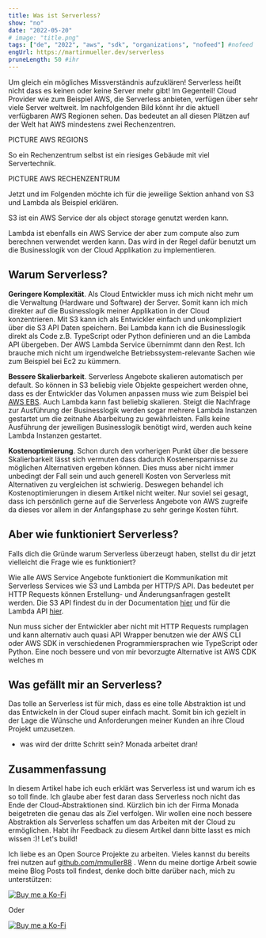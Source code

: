 ```yaml
---
title: Was ist Serverless?
show: "no"
date: "2022-05-20"
# image: "title.png"
tags: ["de", "2022", "aws", "sdk", "organizations", "nofeed"] #nofeed
engUrl: https://martinmueller.dev/serverless
pruneLength: 50 #ihr
---
```


Um gleich ein mögliches Missverständnis aufzuklären! Serverless heißt nicht dass es keinen oder keine Server mehr gibt! Im Gegenteil! Cloud Provider wie zum Beispiel AWS, die Serverless anbieten, verfügen über sehr viele Server weltweit. Im nachfolgenden Bild könnt ihr die aktuell verfügbaren AWS Regionen sehen. Das bedeutet an all diesen Plätzen auf der Welt hat AWS mindestens zwei Rechenzentren.

PICTURE AWS REGIONS

So ein Rechenzentrum selbst ist ein riesiges Gebäude mit viel Servertechnik.

PICTURE AWS RECHENZENTRUM

Jetzt und im Folgenden möchte ich für die jeweilige Sektion anhand von S3 und Lambda als Beispiel erklären.

S3 ist ein AWS Service der als object storage genutzt werden kann.

Lambda ist ebenfalls ein AWS Service der aber zum compute also zum berechnen verwendet werden kann. Das wird in der Regel dafür benutzt um die Businesslogik von der Cloud Applikation zu implementieren.

## Warum Serverless?

**Geringere Komplexität**. Als Cloud Entwickler muss ich mich nicht mehr um die Verwaltung (Hardware und Software) der Server. Somit kann ich mich direkter auf die Businesslogik meiner Applikation in der Cloud konzentrieren.
Mit S3 kann ich als Entwickler einfach und unkompliziert über die S3 API Daten speichern. Bei Lambda kann ich die Businesslogik direkt als Code z.B. TypeScript oder Python definieren und an die Lambda API übergeben. Der AWS Lambda Service übernimmt dann den Rest. Ich brauche mich nicht um irgendwelche Betriebssystem-relevante Sachen wie zum Beispiel bei Ec2 zu kümmern.

**Bessere Skalierbarkeit**. Serverless Angebote skalieren automatisch per default. So können in S3 beliebig viele Objekte gespeichert werden ohne, dass es der Entwickler das Volumen anpassen muss wie zum Beispiel bei [AWS EBS](). Auch Lambda kann fast beliebig skalieren. Steigt die Nachfrage zur Ausführung der Businesslogik werden sogar mehrere Lambda Instanzen gestartet um die zeitnahe Abarbeitung zu gewährleisten. Falls keine Ausführung der jeweiligen Businesslogik benötigt wird, werden auch keine Lambda Instanzen gestartet.

**Kostenoptimierung**. Schon durch den vorherigen Punkt über die bessere Skalierbarkeit lässt sich vermuten dass dadurch Kostenersparnisse zu möglichen Alternativen ergeben können. Dies muss aber nicht immer unbedingt der Fall sein und auch generell Kosten von Serverless mit Alternativen zu vergleichen ist schwierig. Deswegen behandel ich Kostenoptimierungen in diesem Artikel nicht weiter. Nur soviel sei gesagt, dass ich persönlich gerne auf die Serverless Angebote von AWS zugreife da dieses vor allem in der Anfangsphase zu sehr geringe Kosten führt.

## Aber wie funktioniert Serverless?

Falls dich die Gründe warum Serverless überzeugt haben, stellst du dir jetzt vielleicht die Frage wie es funktioniert?

Wie alle AWS Service Angebote funktioniert die Kommunikation mit Serverless Services wie S3 und Lambda per HTTP/S API. Das bedeutet per HTTP Requests können Erstellung- und Änderungsanfragen gestellt werden. Die S3 API findest du in der Documentation [hier](https://docs.aws.amazon.com/AmazonS3/latest/API/Welcome.html) und für die Lambda API [hier](https://docs.aws.amazon.com/lambda/latest/dg/API_Reference.html).

Nun muss sicher der Entwickler aber nicht mit HTTP Requests rumplagen und kann alternativ auch quasi API Wrapper benutzen wie der AWS CLI oder AWS SDK in verschiedenen Programmiersprachen wie TypeScript oder Python. Eine noch bessere und von mir bevorzugte Alternative ist AWS CDK welches m

## Was gefällt mir an Serverless?

Das tolle an Serverless ist für mich, dass es eine tolle Abstraktion ist und das Entwickeln in der Cloud super einfach macht. Somit bin ich gezielt in der Lage die Wünsche und Anforderungen meiner Kunden an ihre Cloud Projekt umzusetzen.

- was wird der dritte Schritt sein? Monada arbeitet dran!

## Zusammenfassung

In diesem Artikel habe ich euch erklärt was Serverless ist und warum ich es so toll finde. Ich glaube aber fest daran dass Serverless noch nicht das Ende der Cloud-Abstraktionen sind. Kürzlich bin ich der Firma Monada beigetreten die genau das als Ziel verfolgen. Wir wollen eine noch bessere Abstraktion als Serverless schaffen um das Arbeiten mit der Cloud zu ermöglichen. Habt ihr Feedback zu diesem Artikel dann bitte lasst es mich wissen :)! Let's build!

Ich liebe es an Open Source Projekte zu arbeiten. Vieles kannst du bereits frei nutzen auf [github.com/mmuller88](https://github.com/mmuller88) . Wenn du meine dortige Arbeit sowie meine Blog Posts toll findest, denke doch bitte darüber nach, mich zu unterstützen:

[![Buy me a Ko-Fi](https://storage.ko-fi.com/cdn/useruploads/png_d554a01f-60f0-4969-94d1-7b69f3e28c2fcover.jpg?v=69a332f2-b808-4369-8ba3-dae0d1100dd4)](https://ko-fi.com/T6T1BR59W)

Oder

[![Buy me a Ko-Fi](https://theastrologypodcast.com/wp-content/uploads/2015/06/become-my-patron-05.jpg)](https://www.patreon.com/bePatron?u=29010217)
